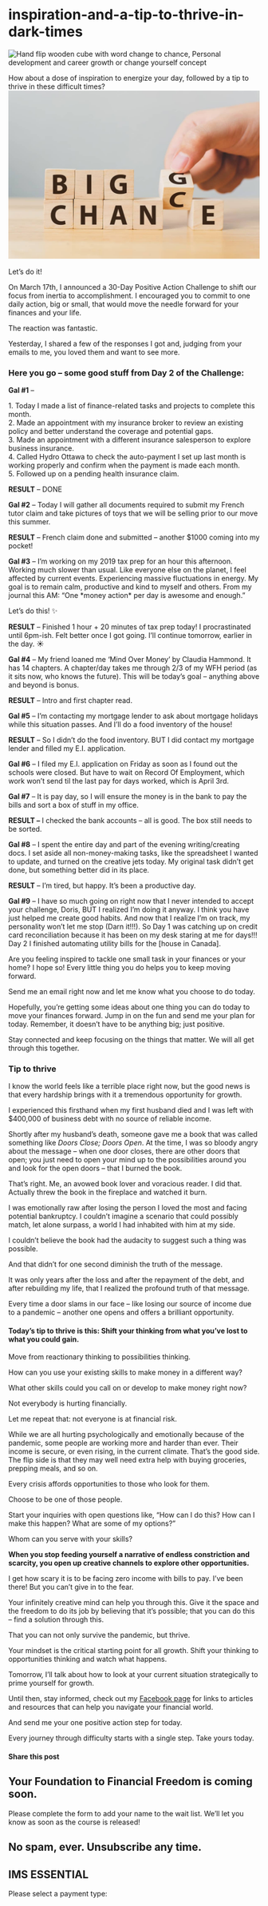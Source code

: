 # inspiration-and-a-tip-to-thrive-in-dark-times
![Hand flip wooden cube with word change to chance, Personal development and career growth or change yourself concept](https://yourfinanciallaunchpad.com/wp-content/uploads/elementor/thumbs/mindset-iStock-1008719738-edited-for-blog-post-qdc6cmzytjfl1fri5t9j8vqkulav3ux2ws6d2sfatk.jpg "Hand flip wooden cube with word change to chance, Personal development and career growth or change yourself concept")

How about a dose of inspiration to energize your day, followed by a tip to thrive in these difficult times?![](attachments/mindset-iStock-1008719738-edited-for-blog-post.jpg)

Let’s do it!

On March 17th, I announced a 30-Day Positive Action Challenge to shift our focus from inertia to accomplishment. I encouraged you to commit to one daily action, big or small, that would move the needle forward for your finances and your life.

The reaction was fantastic.

Yesterday, I shared a few of the responses I got and, judging from your emails to me, you loved them and want to see more.

### Here you go – some good stuff from Day 2 of the Challenge:

**Gal #1** –

1\. Today I made a list of finance-related tasks and projects to complete this month.  
2\. Made an appointment with my insurance broker to review an existing policy and better understand the coverage and potential gaps.  
3\. Made an appointment with a different insurance salesperson to explore business insurance.  
4\. Called Hydro Ottawa to check the auto-payment I set up last month is working properly and confirm when the payment is made each month.  
5\. Followed up on a pending health insurance claim.

**RESULT** – DONE

**Gal #2** – Today I will gather all documents required to submit my French tutor claim and take pictures of toys that we will be selling prior to our move this summer.

**RESULT** – French claim done and submitted – another $1000 coming into my pocket!

**Gal #3** – I’m working on my 2019 tax prep for an hour this afternoon. Working much slower than usual. Like everyone else on the planet, I feel affected by current events. Experiencing massive fluctuations in energy. My goal is to remain calm, productive and kind to myself and others. From my journal this AM: “One \*money action\* per day is awesome and enough.”

Let’s do this! ✨

**RESULT** – Finished 1 hour + 20 minutes of tax prep today! I procrastinated until 6pm-ish. Felt better once I got going. I’ll continue tomorrow, earlier in the day. ☀️

**Gal #4** – My friend loaned me ‘Mind Over Money’ by Claudia Hammond. It has 14 chapters. A chapter/day takes me through 2/3 of my WFH period (as it sits now, who knows the future). This will be today’s goal – anything above and beyond is bonus.

**RESULT** – Intro and first chapter read.

**Gal #5** – I’m contacting my mortgage lender to ask about mortgage holidays while this situation passes. And I’ll do a food inventory of the house!

**RESULT** – So I didn’t do the food inventory. BUT I did contact my mortgage lender and filled my E.I. application.

**Gal #6** – I filed my E.I. application on Friday as soon as I found out the schools were closed. But have to wait on Record Of Employment, which work won’t send til the last pay for days worked, which is April 3rd.

**Gal #7** – It is pay day, so I will ensure the money is in the bank to pay the bills and sort a box of stuff in my office.

**RESULT –** I checked the bank accounts – all is good. The box still needs to be sorted.

**Gal #8** – I spent the entire day and part of the evening writing/creating docs. I set aside all non-money-making tasks, like the spreadsheet I wanted to update, and turned on the creative jets today. My original task didn’t get done, but something better did in its place.

**RESULT** – I’m tired, but happy. It’s been a productive day.

**Gal #9** – I have so much going on right now that I never intended to accept your challenge, Doris, BUT I realized I’m doing it anyway. I think you have just helped me create good habits. And now that I realize I’m on track, my personality won’t let me stop (Darn it!!!). So Day 1 was catching up on credit card reconciliation because it has been on my desk staring at me for days!!! Day 2 I finished automating utility bills for the \[house in Canada\].

Are you feeling inspired to tackle one small task in your finances or your home? I hope so! Every little thing you do helps you to keep moving forward.

Send me an email right now and let me know what you choose to do today.

Hopefully, you’re getting some ideas about one thing you can do today to move your finances forward. Jump in on the fun and send me your plan for today. Remember, it doesn’t have to be anything big; just positive.

Stay connected and keep focusing on the things that matter. We will all get through this together.

### Tip to thrive

I know the world feels like a terrible place right now, but the good news is that every hardship brings with it a tremendous opportunity for growth.

I experienced this firsthand when my first husband died and I was left with $400,000 of business debt with no source of reliable income.

Shortly after my husband’s death, someone gave me a book that was called something like *Doors Close; Doors Open*. At the time, I was so bloody angry about the message – when one door closes, there are other doors that open; you just need to open your mind up to the possibilities around you and look for the open doors – that I burned the book.

That’s right. Me, an avowed book lover and voracious reader. I did that. Actually threw the book in the fireplace and watched it burn.

I was emotionally raw after losing the person I loved the most and facing potential bankruptcy. I couldn’t imagine a scenario that could possibly match, let alone surpass, a world I had inhabited with him at my side.

I couldn’t believe the book had the audacity to suggest such a thing was possible.

And that didn’t for one second diminish the truth of the message.

It was only years after the loss and after the repayment of the debt, and after rebuilding my life, that I realized the profound truth of that message.

Every time a door slams in our face – like losing our source of income due to a pandemic – another one opens and offers a brilliant opportunity.

#### Today’s tip to thrive is this: Shift your thinking from what you’ve lost to what you could gain.

Move from reactionary thinking to possibilities thinking.

How can you use your existing skills to make money in a different way?

What other skills could you call on or develop to make money right now?

Not everybody is hurting financially.

Let me repeat that: not everyone is at financial risk.

While we are all hurting psychologically and emotionally because of the pandemic, some people are working more and harder than ever. Their income is secure, or even rising, in the current climate. That’s the good side. The flip side is that they may well need extra help with buying groceries, prepping meals, and so on.

Every crisis affords opportunities to those who look for them.

Choose to be one of those people.

Start your inquiries with open questions like, “How can I do this? How can I make this happen? What are some of my options?”

Whom can you serve with your skills?

**When you stop feeding yourself a narrative of endless constriction and scarcity, you open up creative channels to explore other opportunities.**

I get how scary it is to be facing zero income with bills to pay. I’ve been there! But you can’t give in to the fear.

Your infinitely creative mind can help you through this. Give it the space and the freedom to do its job by believing that it’s possible; that you can do this – find a solution through this.

That you can not only survive the pandemic, but thrive.

Your mindset is the critical starting point for all growth. Shift your thinking to opportunities thinking and watch what happens.

Tomorrow, I’ll talk about how to look at your current situation strategically to prime yourself for growth.

Until then, stay informed, check out my [Facebook page](https://www.facebook.com/YourFinancialLaunchpad/) for links to articles and resources that can help you navigate your financial world.

And send me your one positive action step for today.

Every journey through difficulty starts with a single step. Take yours today.

#### Share this post

## Your Foundation to Financial Freedom is coming soon.

Please complete the form to add your name to the wait list. We’ll let you know as soon as the course is released!

## No spam, ever. Unsubscribe any time.

## IMS ESSENTIAL

Please select a payment type: